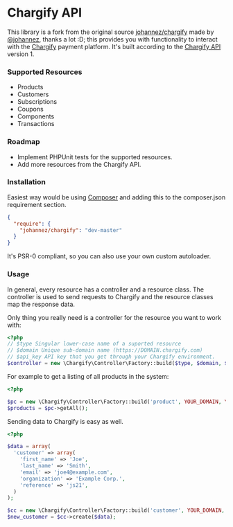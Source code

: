Chargify API
============

This library is a fork from the original source [johannez/chargify](https://github.com/johannez/chargify) made by [@johannez](https://github.com/johannez), thanks a lot :D; this provides you with functionality to interact with the
[Chargify](http://chargify.com/) payment platform. It's built according to
the [Chargify API](http://docs.chargify.com/api-introduction) version 1.

### Supported Resources

- Products
- Customers
- Subscriptions
- Coupons
- Components
- Transactions

### Roadmap

- Implement PHPUnit tests for the supported resources.
- Add more resources from the Chargify API.

### Installation

Easiest way would be using [Composer](http://getcomposer.org) and adding this to
the composer.json requirement section.

```json
{
  "require": {
    "johannez/chargify": "dev-master"
  }
}
```

It's PSR-0 compliant, so you can also use your own custom autoloader.

### Usage

In general, every resource has a controller and a resource class. The
controller is used to send requests to Chargify and the resource classes map
the response data.

Only thing you really need is a controller for the resource you want to work
with:

```php
<?php
// $type Singular lower-case name of a suported resource
// $domain Unique sub-domain name (https://DOMAIN.chargify.com)
// $api_key API key that you get through your Chargify environment.
$controller = new \Chargify\Controller\Factory::build($type, $domain, $api_key);
```

For example to get a listing of all products in the system:
```php
<?php

$pc = new \Chargify\Controller\Factory::build('product', YOUR_DOMAIN, YOUR_API_KEY);
$products = $pc->getAll();
```

Sending data to Chargify is easy as well.
```php
<?php

$data = array(
  'customer' => array(
    'first_name' => 'Joe',
    'last_name' => 'Smith',
    'email' => 'joe4@example.com',
    'organization' => 'Example Corp.',
    'reference' => 'js21',
  )
);

$cc = new \Chargify\Controller\Factory::build('customer', YOUR_DOMAIN, YOUR_API_KEY);
$new_customer = $cc->create($data);
```

